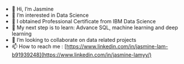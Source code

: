 - 👋 Hi, I’m Jasmine
- 👀 I’m interested in Data Science
- 🦾 I obtained Professional Certificate from IBM Data Science
- 🌱 My next step is to learn: Advance SQL, machine learning and deep learning
- 💞️ I’m looking to collaborate on data related projects
- 📫 How to reach me : [https://www.linkedin.com/in/jasmine-lam-b91939248](https://www.linkedin.com/in/jasmine-lamyy/)

<!---
jasmine-owo/jasmine-owo is a ✨ special ✨ repository because its `README.md` (this file) appears on your GitHub profile.
You can click the Preview link to take a look at your changes.
--->
